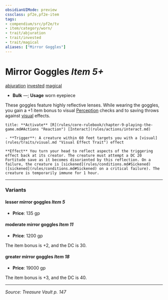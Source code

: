 ```yaml
---
obsidianUIMode: preview
cssclass: pf2e,pf2e-item
tags:
- compendium/src/pf2e/tv
- item/category/worn/
- trait/abjuration
- trait/invested
- trait/magical
aliases: ["Mirror Goggles"]
---
```

# Mirror Goggles *Item 5+*  
[abjuration](abjuration.md "Abjuration School Trait")  [invested](invested.md "Invested Item Trait")  [magical](magical.md "Magical Item Trait")  

- **Bulk** —; **Usage** worn eyepiece

These goggles feature highly reflective lenses. While wearing the goggles, you gain a +1 item bonus to visual [Perception](skills.md#Perception) checks and to saving throws against [visual](visual.md "Visual Effect Trait") effects.

```ad-embed-ability
title: **Activate** [R](rules/core-rulebook/chapter-9-playing-the-game.md#Actions "Reaction") [Interact](rules/actions/interact.md)

- **Trigger**: A creature within 60 feet targets you with a [visual](rules/traits/visual.md "Visual Effect Trait") effect

**Effect** You turn your head to reflect aspects of the triggering effect back at its creator. The creature must attempt a DC 20 Fortitude save as it becomes disoriented by this reflection. On a failure, the creature is [sickened](rules/conditions.md#Sickened) ([sickened](rules/conditions.md#Sickened) on a critical failure). The creature is temporarily immune for 1 hour.
```

---

### Variants

#### lesser mirror goggles *Item 5*

- **Price**: 135 gp

#### moderate mirror goggles *Item 11*

- **Price**: 1200 gp

The item bonus is +2, and the DC is 30.

#### greater mirror goggles *Item 18*

- **Price**: 19000 gp

The item bonus is +3, and the DC is 40.

---
*Source: Treasure Vault p. 147*